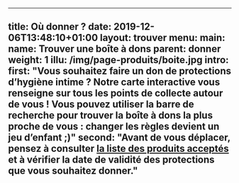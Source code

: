 ---

title: Où donner ?
date: 2019-12-06T13:48:10+01:00
layout: trouver
menu: 
    main:
        name: Trouver une boîte à dons
        parent: donner
        weight: 1
illu: /img/page-produits/boite.jpg
intro:
    first: "Vous souhaitez faire un don de protections d’hygiène intime ? Notre carte interactive vous renseigne sur tous les points de collecte autour de vous ! Vous pouvez utiliser la barre de recherche pour trouver la boîte à dons la plus proche de vous : changer les règles devient un jeu d’enfant ;)"
    second: "Avant de vous déplacer, pensez à consulter [la liste des produits acceptés](/donner/produits) et à vérifier la date de validité des protections que vous souhaitez donner."
---